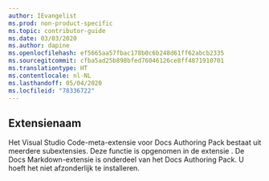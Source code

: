 ```yaml
---
author: IEvangelist
ms.prod: non-product-specific
ms.topic: contributor-guide
ms.date: 03/03/2020
ms.author: dapine
ms.openlocfilehash: ef5665aa57fbac178b0c6b248d61ff62abcb2335
ms.sourcegitcommit: cfba5ad25b898bfed76046126ce8ff4871910701
ms.translationtype: HT
ms.contentlocale: nl-NL
ms.lasthandoff: 05/04/2020
ms.locfileid: "78336722"
---
```

## <a name="extension-name"></a>Extensienaam

Het Visual Studio Code-meta-extensie voor Docs Authoring Pack bestaat uit meerdere subextensies. Deze functie is opgenomen in de extensie <a href="https://marketplace.visualstudio.com/items?itemName=docsmsft.docs-images" target="_blank"> <span class="docon docon-navigate-external x-hidden-focus"></span></a>. De Docs Markdown-extensie is onderdeel van het Docs Authoring Pack. U hoeft het niet afzonderlijk te installeren.
